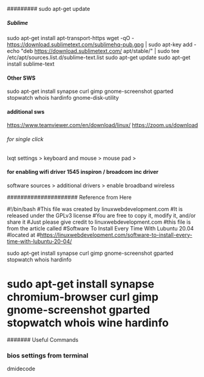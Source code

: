 

#########
sudo apt-get update
##### Sublime
sudo apt-get install apt-transport-https
wget -qO - https://download.sublimetext.com/sublimehq-pub.gpg | sudo apt-key add -
echo "deb https://download.sublimetext.com/ apt/stable/" | sudo tee /etc/apt/sources.list.d/sublime-text.list
sudo apt-get update
sudo apt-get install sublime-text
#### Other SWS
sudo apt-get install synapse curl gimp gnome-screenshot gparted stopwatch whois  hardinfo gnome-disk-utility 

#### additional sws
https://www.teamviewer.com/en/download/linux/
https://zoom.us/download

######  for single click
lxqt settings > keyboard and mouse > mouse pad >

#### for enabling wifi driver 1545 inspiron / broadcom inc driver
software sources > additional drivers > enable broadband wireless 

##################### Reference from Here

#!/bin/bash
#This file was created by linuxwebdevelopment.com
#It is released under the GPLv3 license
#You are free to copy it, modify it, and/or share it
#Just please give credit to linuxwebdevelopment.com
#this file is from the article called
#Software To Install Every Time With Lubuntu 20.04
#located at
#https://linuxwebdevelopment.com/software-to-install-every-time-with-lubuntu-20-04/

sudo apt-get install synapse curl gimp gnome-screenshot gparted stopwatch whois  hardinfo

# sudo apt-get install synapse chromium-browser curl gimp gnome-screenshot gparted stopwatch whois wine hardinfo


####### Useful Commands
### bios settings from terminal 
dmidecode 

